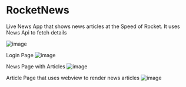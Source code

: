 # RocketNews
Live News App that shows news articles at the Speed of Rocket.
It uses News Api to fetch details

![image](https://user-images.githubusercontent.com/65838540/230706653-a5106374-3f06-49b1-8c12-3939cb99b311.png)

Login Page
![image](https://user-images.githubusercontent.com/65838540/230706945-a78c660d-8b1c-49c8-9da2-08f844266cd1.png)

News Page with Articles
![image](https://user-images.githubusercontent.com/65838540/230706963-5988b8c6-05a8-4ab8-a060-fc5691de072d.png)

Article Page that uses webview to render news articles
![image](https://user-images.githubusercontent.com/65838540/230706975-9cc97a0c-9622-49d4-ab59-50a66b7ec5c3.png)



